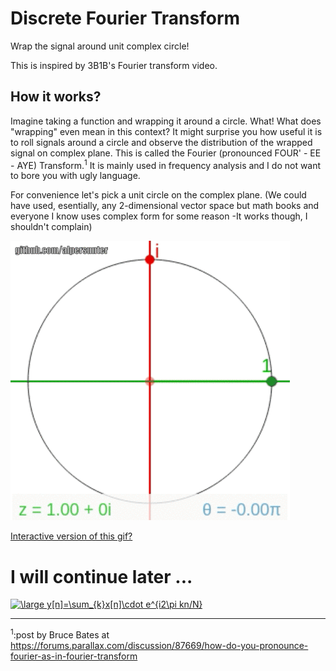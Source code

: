 # Discrete Fourier Transform
Wrap the signal around unit complex circle!

This is inspired by 3B1B's Fourier transform video.

## How it works?

Imagine taking a function and wrapping it around a circle. What! What does "wrapping" even mean in this context? 
It might surprise you how useful it is to roll signals around a circle and observe the distribution of the wrapped signal on complex plane. This is called the Fourier (pronounced FOUR' - EE - AYE) Transform.<sup>1</sup> It is mainly used in frequency analysis and I do not want to bore you with ugly language.

For convenience let's pick a unit circle on the complex plane. (We could have used, esentially, any 2-dimensional vector space but math books and everyone I know uses complex form for some reason -It works though, I shouldn't complain)

![Complex Unit Circle Animation](gifs/Complex%20Unit%20Circle.gif)

<a href="https://editor.p5js.org/alpersunter1@gmail.com/present/cX1xOPs8w" target="_blank">Interactive version of this gif?</a>


# I will continue later ...


<a href="https://www.codecogs.com/eqnedit.php?latex=\dpi{150}&space;\large&space;y[n]=\sum_{k}x[n]\cdot&space;e^{i2\pi&space;kn/N}" target="_blank"><img src="https://latex.codecogs.com/gif.latex?\dpi{150}&space;\large&space;y[n]=\sum_{k}x[n]\cdot&space;e^{i2\pi&space;kn/N}" title="\large y[n]=\sum_{k}x[n]\cdot e^{i2\pi kn/N}" /></a>

--------
<sup>1</sup>:post by Bruce Bates at https://forums.parallax.com/discussion/87669/how-do-you-pronounce-fourier-as-in-fourier-transform
